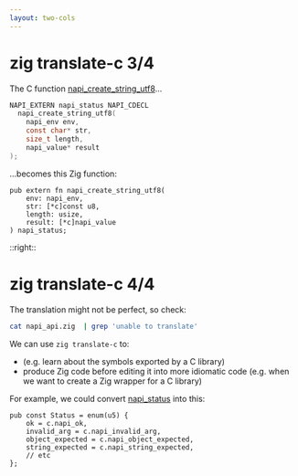 ```yaml
---
layout: two-cols
---
```

# zig translate-c 3/4

<Transform scale="0.9">

The C function [napi_create_string_utf8](https://nodejs.org/api/n-api.html#napi_create_string_utf8)...

```c
NAPI_EXTERN napi_status NAPI_CDECL
  napi_create_string_utf8(
    napi_env env,
    const char* str,
    size_t length,
    napi_value* result
);
```

...becomes this Zig function:

```zig
pub extern fn napi_create_string_utf8(
    env: napi_env,
    str: [*c]const u8,
    length: usize,
    result: [*c]napi_value
) napi_status;
```

</Transform>

::right::

# zig translate-c 4/4

<Transform scale="0.9">

The translation might not be perfect, so check:

```sh
cat napi_api.zig  | grep 'unable to translate'
```

We can use <code class="inline-code">zig translate-c</code> to:

- <Anchor href="https://zig.news/sobeston/using-zig-and-translate-c-to-understand-weird-c-code-4f8" text="understand weird C code" /> (e.g. learn about the symbols exported by a C library)
- produce Zig code before editing it into more idiomatic code (e.g. when we want to create a Zig wrapper for a C library)

For example, we could convert [napi_status](napi_status) into this:

```zig
pub const Status = enum(u5) {
    ok = c.napi_ok,
    invalid_arg = c.napi_invalid_arg,
    object_expected = c.napi_object_expected,
    string_expected = c.napi_string_expected,
    // etc
};
```

</Transform>
